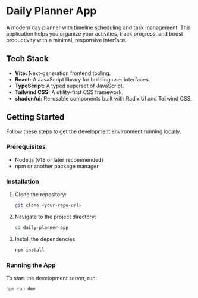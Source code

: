 # Daily Planner App

A modern day planner with timeline scheduling and task management. This application helps you organize your activities, track progress, and boost productivity with a minimal, responsive interface.

## Tech Stack

- **Vite:** Next-generation frontend tooling.
- **React:** A JavaScript library for building user interfaces.
- **TypeScript:** A typed superset of JavaScript.
- **Tailwind CSS:** A utility-first CSS framework.
- **shadcn/ui:** Re-usable components built with Radix UI and Tailwind CSS.

## Getting Started

Follow these steps to get the development environment running locally.

### Prerequisites

- Node.js (v18 or later recommended)
- npm or another package manager

### Installation

1.  Clone the repository:
    ```sh
    git clone <your-repo-url>
    ```
2.  Navigate to the project directory:
    ```sh
    cd daily-planner-app
    ```
3.  Install the dependencies:
    ```sh
    npm install
    ```

### Running the App

To start the development server, run:
```sh
npm run dev
